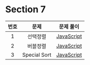 # Section 7

| 번호 |     문제     |            문제 풀이             |
| :--: | :----------: | :------------------------------: |
|  1   |   선택정렬   |  [JavaScript](./1-선택정렬.js)   |
|  2   |   버블정렬   |  [JavaScript](./2-버블정렬.js)   |
|  3   | Special Sort | [JavaScript](./3-Special_Sortjs) |
